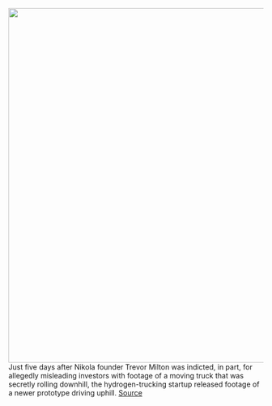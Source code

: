 <img src='https://cdn.vox-cdn.com/uploads/chorus_image/image/50858597/tldr-logo.1473954443.png' width='700px' /><br/>
Just five days after Nikola founder Trevor Milton was indicted, in part, for allegedly misleading investors with footage of a moving truck that was secretly rolling downhill, the hydrogen-trucking startup released footage of a newer prototype driving uphill.
<a href='https://www.theverge.com/tldr/2021/8/3/22607724/nikola-earnings-hydrogen-truck-trevor-milton'> Source <a/>